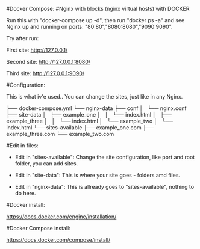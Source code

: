 #Docker Compose: 
#Nginx with blocks (nginx virtual hosts) with DOCKER

Run this with "docker-compose up -d", then run "docker ps -a" and see Nginx up and running on ports: "80:80","8080:8080","9090:9090".

Try after run:

First site:
http://127.0.0.1/

Second site:
http://127.0.0.1:8080/

Third site:
http://127.0.0.1:9090/

#Configuration:

This is what iv'e used..
You can change the sites, just like in any Nginx.

├── docker-compose.yml
└── nginx-data
    ├── conf
    │   └── nginx.conf
    ├── site-data
    │   ├── example_one
    │   │   └── index.html
    │   ├── example_three
    │   │   └── index.html
    │   └── example_two
    │       └── index.html
    └── sites-available
        ├── example_one.com
        ├── example_three.com
        └── example_two.com

#Edit in files:

* Edit in "sites-available":
Change the site configuration, like port and root folder, you can add sites.

* Edit in "site-data":
This is where your site goes - folders amd files.

* Edit in "nginx-data":
This is allready goes to "sites-available", nothing to do here.

#Docker install:

https://docs.docker.com/engine/installation/

#Docker Compose install:

https://docs.docker.com/compose/install/
